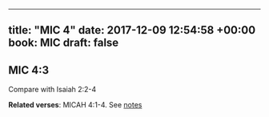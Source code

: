 
---
title: "MIC 4"
date: 2017-12-09 12:54:58 +00:00
book: MIC
draft: false
---

## MIC 4:3

Compare with Isaiah 2:2-4

**Related verses**: MICAH 4:1-4. See [notes](https://my.bible.com/notes/2786427972734411219)

